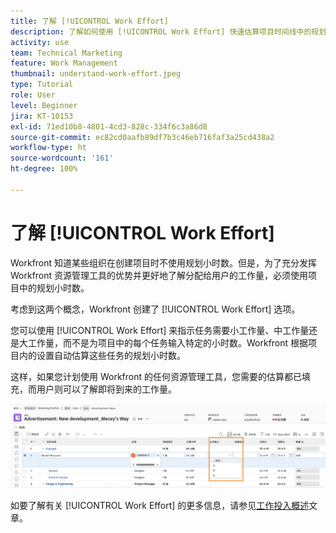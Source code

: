 ```yaml
---
title: 了解 [!UICONTROL Work Effort]
description: 了解如何使用 [!UICONTROL Work Effort] 快速估算项目时间线中的规划小时数。
activity: use
team: Technical Marketing
feature: Work Management
thumbnail: understand-work-effort.jpeg
type: Tutorial
role: User
level: Beginner
jira: KT-10153
exl-id: 71ed10b8-4801-4cd3-828c-334f6c3a86d8
source-git-commit: ec82cd0aafb89df7b3c46eb716faf3a25cd438a2
workflow-type: ht
source-wordcount: '161'
ht-degree: 100%

---
```


# 了解 [!UICONTROL Work Effort]

Workfront 知道某些组织在创建项目时不使用规划小时数。但是，为了充分发挥 Workfront 资源管理工具的优势并更好地了解分配给用户的工作量，必须使用项目中的规划小时数。

考虑到这两个概念，Workfront 创建了 [!UICONTROL Work Effort] 选项。

您可以使用 [!UICONTROL Work Effort] 来指示任务需要小工作量、中工作量还是大工作量，而不是为项目中的每个任务输入特定的小时数。Workfront 根据项目内的设置自动估算这些任务的规划小时数。

这样，如果您计划使用 Workfront 的任何资源管理工具，您需要的估算都已填充，而用户则可以了解即将到来的工作量。

![带有 [!UICONTROL Work Effort] 列的项目任务列表](assets/planner-fund-work-effort.png)

如要了解有关 [!UICONTROL Work Effort] 的更多信息，请参见[工作投入概述](https://experienceleague.adobe.com/docs/workfront/using/manage-work/tasks/task-information/work-effort.html?lang=zh-Hans)文章。
